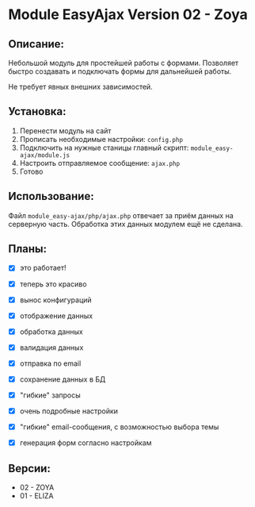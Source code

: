 # Module EasyAjax Version 02 - Zoya


## Описание:

Небольшой модуль для простейшей работы с формами. Позволяет быстро создавать и подключать формы для дальнейшей работы.

Не требует явных внешних зависимостей.


## Установка:

1. Перенести модуль на сайт
2. Прописать необходимые настройки: `config.php`
3. Подключить на нужные станицы главный скрипт: `module_easy-ajax/module.js`
4. Настроить отправляемое сообщение: `ajax.php`
5. Готово


## Использование:

Файл `module_easy-ajax/php/ajax.php` отвечает за приём данных на серверную часть. Обработка этих данных модулем ещё не сделана.


## Планы:

- [X] это работает!
- [X] теперь это красиво
- [X] вынос конфигураций
- [X] отображение данных
- [X] обработка данных
- [X] валидация данных
- [X] отправка по email
- [X] сохранение данных в БД
- [X] "гибкие" запросы
- [X] очень подробные настройки
- [X] "гибкие" email-сообщения, с возможностью выбора темы
- [X] генерация форм согласно настройкам


## Версии:

- 02 - ZOYA
- 01 - ELIZA
